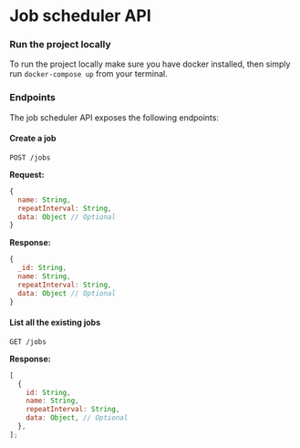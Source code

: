 # Job scheduler API

### Run the project locally

To run the project locally make sure you have docker installed, then simply run `docker-compose up` from your terminal.

### Endpoints

The job scheduler API exposes the following endpoints:

#### Create a job

`POST /jobs`

**Request:**

```js
{
  name: String,
  repeatInterval: String,
  data: Object // Optional
}
```

**Response:**

```js
{
  _id: String,
  name: String,
  repeatInterval: String,
  data: Object // Optional
}

```

#### List all the existing jobs

`GET /jobs`

**Response:**

```js
[
  {
    id: String,
    name: String,
    repeatInterval: String,
    data: Object, // Optional
  },
];
```
